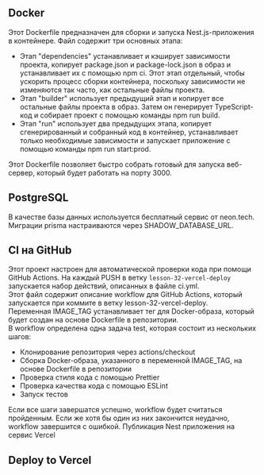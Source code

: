 ## Docker

Этот Dockerfile предназначен для сборки и запуска Nest.js-приложения в контейнере. Файл содержит три основных этапа:

- Этап "dependencies" устанавливает и кэширует зависимости проекта, копирует package.json и package-lock.json в образ и устанавливает их с помощью npm ci. Этот этап отдельный, чтобы ускорить процесс сборки контейнера, поскольку зависимости не изменяются так часто, как остальные файлы проекта.
- Этап "builder" использует предыдущий этап и копирует все остальные файлы проекта в образ. Затем он генерирует TypeScript-код и собирает проект с помощью команды npm run build.
- Этап "run" использует два предыдущих этапа, копирует сгенерированный и собранный код в контейнер, устанавливает только необходимые зависимости и запускает приложение с помощью команды npm run start:prod.

Этот Dockerfile позволяет быстро собрать готовый для запуска веб-сервер, который будет работать на порту 3000.

## PostgreSQL

В качестве базы данных используется бесплатный сервис от neon.tech.
Миграции prisma настраиваются через SHADOW_DATABASE_URL.

## CI на GitHub

Этот проект настроен для автоматической проверки кода при помощи GitHub Actions. На каждый PUSH в ветку `lesson-32-vercel-deploy` запускается набор действий, описанных в файле ci.yml.  
Этот файл содержит описание workflow для GitHub Actions, который запускается при коммите в ветку lesson-32-vercel-deploy.  
Переменная IMAGE_TAG устанавливает тег для Docker-образа, который будет создан на основе Dockerfile в репозитории.  
В workflow определена одна задача test, которая состоит из нескольких шагов:

- Клонирование репозитория через actions/checkout
- Сборка Docker-образа, указанного в переменной IMAGE_TAG, на основе Dockerfile в репозитории
- Проверка стиля кода с помощью Prettier
- Проверка качества кода с помощью ESLint
- Запуск тестов

Если все шаги завершатся успешно, workflow будет считаться пройденным. Если же хотя бы один из них закончится неудачно, workflow завершится с ошибкой.
Публикация Nest приложения на сервис Vercel

## Deploy to Vercel
